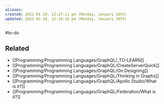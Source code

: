 ```yaml
---
aliases: 
created: 2022-01-10, 12:27:11 pm (Monday, January 10th)
updated: 2022-01-10, 12:34:16 pm (Monday, January 10th)
---
```

#to-do

## Related
- [[Programming/Programming Languages/GraphQL/_TO-LEARN]]
- [[Programming/Programming Languages/GraphQL/CreateServerQuick]]
- [[Programming/Programming Languages/GraphQL/On Designing]]
- [[Programming/Programming Languages/GraphQL/Thinking in Graphs]]
- [[Programming/Programming Languages/GraphQL/Apollo Studio/What is it?]]
- [[Programming/Programming Languages/GraphQL/Federation/What is it?]]